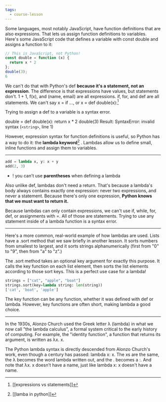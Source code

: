 ```yaml
---
tags:
  - course-lesson
---
```

Some languages, most notably JavaScript, have function definitions that are also expressions. That lets us assign function definitions to variables. Here's some JavaScript code that defines a variable with const double and assigns a function to it:

```js
// This is JavaScript, not Python!
const double = function (x) {
  return x * 2
};
double(3);
6
```

We can't do that with Python's def **because it's a statement, not an expression**. 
The difference is that expressions have values, but statements don't. 1 + 1, f(x), and (name, email) are all expressions. if, for, and def are all statements. We can't say x = if ..., or x = def double(x):[^1]

Trying to assign a def to a variable is a syntax error.

>
double = def double(x): return x * 2
double(3)
Result:
SyntaxError: invalid syntax (`<string>`, line 1)

However, expression syntax for function definitions is useful, so Python has a way to do it: the **lambda keyword**[^2] . Lambdas allow us to define small, inline functions and assign them to variables.
___

```python
add = lambda x, y: x + y
add(2, 3)
```

- ! you can't use **parentheses**  when defining a lambda

Also unlike def, lambdas don't need a return. That's because a lambda's body always contains exactly one expression: never two expressions, and never a statement. Because there's only one expression, **Python knows that we must want to return it.**

Because lambdas can only contain expressions, we can't use if, while, for, def, or assignments with =. All of those are statements. Trying to use any statement inside of a lambda function is a syntax error.

____

Here's a more common, real-world example of how lambdas are used. Lists have a .sort method that we saw briefly in another lesson. It sorts numbers from smallest to largest, and it sorts strings alphanumerically (first from "0" to "9", then from "a" to "z".)

The .sort method takes an optional key argument for exactly this purpose. It calls the key function on each list element, then sorts the list elements according to those sort keys. This is a perfect use case for a lambda!

```python
strings = ["cat", "apple", "boat"]
strings.sort(key=lambda string: len(string))
['cat', 'boat', 'apple']
```

The key function can be any function, whether it was defined with def or lambda. However, key functions are often short, making lambda a good choice.

___

In the 1930s, Alonzo Church used the Greek letter λ (lambda) in what we now call "the lambda calculus", a formal system critical to the early history of computing. For example, the "identity function", a function that returns its argument, is written as λx. x.

The Python lambda syntax is directly descended from Alonzo Church's work, even though a century has passed: lambda x: x. The xs are the same, the λ becomes the word lambda written out, and the . becomes a :. And note that λx. x doesn't have a name, just like lambda x: x doesn't have a name.


[^1]: [[expressions vs statements]]
[^2]: [[lamba in python]]